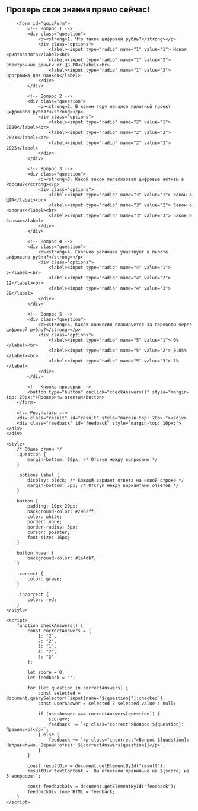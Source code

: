 <section class="content-section">
    <div class="container">
        <h1>Проверь свои знания прямо сейчас!</h1>
        
        <form id="quizForm">
            <!-- Вопрос 1 -->
            <div class="question">
                <p><strong>1. Что такое цифровой рубль?</strong></p>
                <div class="options">
                    <label><input type="radio" name="1" value="1"> Новая криптовалюта</label><br>
                    <label><input type="radio" name="1" value="2"> Электронные деньги от ЦБ РФ</label><br>
                    <label><input type="radio" name="1" value="3"> Программа для банков</label>
                </div>
            </div>

            <!-- Вопрос 2 -->
            <div class="question">
                <p><strong>2. В каком году начался пилотный проект цифрового рубля?</strong></p>
                <div class="options">
                    <label><input type="radio" name="2" value="1"> 2020</label><br>
                    <label><input type="radio" name="2" value="2"> 2023</label><br>
                    <label><input type="radio" name="2" value="3"> 2025</label>
                </div>
            </div>

            <!-- Вопрос 3 -->
            <div class="question">
                <p><strong>3. Какой закон легализовал цифровые активы в России?</strong></p>
                <div class="options">
                    <label><input type="radio" name="3" value="1"> Закон о ЦФА</label><br>
                    <label><input type="radio" name="3" value="2"> Закон о налогах</label><br>
                    <label><input type="radio" name="3" value="3"> Закон о банках</label>
                </div>
            </div>

            <!-- Вопрос 4 -->
            <div class="question">
                <p><strong>4. Сколько регионов участвует в пилоте цифрового рубля?</strong></p>
                <div class="options">
                    <label><input type="radio" name="4" value="1"> 5</label><br>
                    <label><input type="radio" name="4" value="2"> 12</label><br>
                    <label><input type="radio" name="4" value="3"> 20</label>
                </div>
            </div>

            <!-- Вопрос 5 -->
            <div class="question">
                <p><strong>5. Какая комиссия планируется за переводы через цифровой рубль?</strong></p>
                <div class="options">
                    <label><input type="radio" name="5" value="1"> 0%</label><br>
                    <label><input type="radio" name="5" value="2"> 0.05%</label><br>
                    <label><input type="radio" name="5" value="3"> 1%</label>
                </div>
            </div>

            <!-- Кнопка проверки -->
            <button type="button" onclick="checkAnswers()" style="margin-top: 20px;">Проверить ответы</button>
        </form>

        <!-- Результаты -->
        <div class="result" id="result" style="margin-top: 20px;"></div>
        <div class="feedback" id="feedback" style="margin-top: 10px;"></div>
    </div>

    <style>
        /* Общие стили */
        .question {
            margin-bottom: 20px; /* Отступ между вопросами */
        }

        .options label {
            display: block; /* Каждый вариант ответа на новой строке */
            margin-bottom: 5px; /* Отступ между вариантами ответов */
        }

        button {
            padding: 10px 20px;
            background-color: #2962ff;
            color: white;
            border: none;
            border-radius: 5px;
            cursor: pointer;
            font-size: 16px;
        }

        button:hover {
            background-color: #1e4db7;
        }

        .correct {
            color: green;
        }

        .incorrect {
            color: red;
        }
    </style>

    <script>
        function checkAnswers() {
            const correctAnswers = {
                1: "2",
                2: "2",
                3: "1",
                4: "2",
                5: "2"
            };

            let score = 0;
            let feedback = "";

            for (let question in correctAnswers) {
                const selected = document.querySelector(`input[name="${question}"]:checked`);
                const userAnswer = selected ? selected.value : null;

                if (userAnswer === correctAnswers[question]) {
                    score++;
                    feedback += `<p class="correct">Вопрос ${question}: Правильно!</p>`;
                } else {
                    feedback += `<p class="incorrect">Вопрос ${question}: Неправильно. Верный ответ: ${correctAnswers[question]}</p>`;
                }
            }

            const resultDiv = document.getElementById("result");
            resultDiv.textContent = `Вы ответили правильно на ${score} из 5 вопросов!`;

            const feedbackDiv = document.getElementById("feedback");
            feedbackDiv.innerHTML = feedback;
        }
    </script>
</section>
